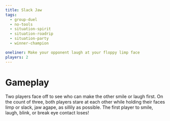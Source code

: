 ```yaml
---
title: Slack Jaw
tags:
  - group-duel
  - no-tools
  - situation-spirit
  - situation-roadrip
  - situation-party
  - winner-champion

oneliner: Make your opponent laugh at your floppy limp face
players: 2
---
```

# Gameplay
Two players face off to see who can make the other smile or laugh first. On the count of three, both players stare at each other while holding their faces limp or slack, jaw agape, as sillily as possible. The first player to smile, laugh, blink, or break eye contact loses!
